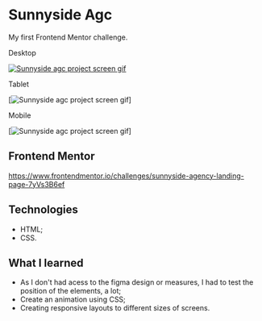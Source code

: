 # Sunnyside Agc

My first Frontend Mentor challenge.

Desktop 

[<img src="./src/sunny-desktop-screen.gif" alt="Sunnyside agc project screen gif">](https://bo83dev.github.io/sunnyside-agc/)

Tablet

[<img src="./src/sunny-tablet-screen.gif" alt="Sunnyside agc project screen gif">]

Mobile

[<img src="./src/sunny-mobile-screen.gif" alt="Sunnyside agc project screen gif">]



## Frontend Mentor 

https://www.frontendmentor.io/challenges/sunnyside-agency-landing-page-7yVs3B6ef

## Technologies

- HTML;
- CSS.

## What I learned

- As I don't had acess to the figma design or measures, I had to test the position of the elements, a lot;
- Create an animation using CSS;
- Creating responsive layouts to different sizes of screens.
